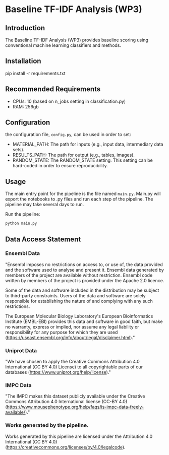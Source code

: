 # Baseline TF-IDF Analysis (WP3)

## Introduction

The Baseline TF-IDF Analysis (WP3) provides baseline scoring using conventional machine learning classifiers and methods.

## Installation

pip install -r requirements.txt 

## Recommended Requirements

- CPUs: 10 (based on n_jobs setting in classification.py)
- RAM: 256gb

## Configuration

the configuration file, `config.py`, can be used in order to set:

- MATERIAL_PATH:  The path for inputs (e.g., input data, intermediary data sets).
- RESULTS_PATH:  The path for output (e.g., tables, images).
- RANDOM_STATE: The RANDOM_STATE setting.  This setting can be hard-coded in order to ensure reproducibility.  

## Usage

The main entry point for the pipeline is the file named `main.py`.  Main.py will export the notebooks to .py files and run each step of the pipeline. The pipeline may take several days to run.

Run the pipeline:

```bash
python main.py
```

##  Data Access Statement

### Ensembl Data

"Ensembl imposes no restrictions on access to, or use of, the data provided and the software used to analyse and present it. Ensembl data generated by members of the project are available without restriction. Ensembl code written by members of the project is provided under the Apache 2.0 licence.

Some of the data and software included in the distribution may be subject to third-party constraints. Users of the data and software are solely responsible for establishing the nature of and complying with any such restrictions.

The European Molecular Biology Laboratory's European Bioinformatics Institute (EMBL-EBI) provides this data and software in good faith, but make no warranty, express or implied, nor assume any legal liability or responsibility for any purpose for which they are used (https://useast.ensembl.org/info/about/legal/disclaimer.html)."

### Uniprot Data

"We have chosen to apply the Creative Commons Attribution 4.0 International (CC BY 4.0) License) to all copyrightable parts of our databases (https://www.uniprot.org/help/license)."

### IMPC Data

"The IMPC makes this dataset publicly available under the Creative Commons Attribution 4.0 International license (CC-BY 4.0) (https://www.mousephenotype.org/help/faqs/is-impc-data-freely-available/)."

### Works generated by the pipeline.

Works generated by this pipeline are licensed under the Attribution 4.0 International (CC BY 4.0) (https://creativecommons.org/licenses/by/4.0/legalcode).
